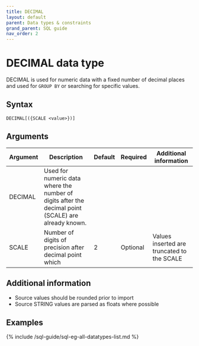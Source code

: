 ```yaml
---
title: DECIMAL
layout: default
parent: Data types & constraints
grand_parent: SQL guide
nav_order: 2
---
```


# DECIMAL data type

DECIMAL is used for numeric data with a fixed number of decimal places and used for `GROUP BY` or searching for specific values.

## Syntax

```
DECIMAL[({SCALE <value>})]
```

## Arguments

| Argument | Description | Default | Required | Additional information |
|---|---|---|---|---|
| DECIMAL | Used for numeric data where the number of digits after the decimal point (SCALE) are already known. |  |  |
| SCALE | Number of digits of precision after decimal point which  | 2 | Optional | Values inserted are truncated to the SCALE |

## Additional information

* Source values should be rounded prior to import
* Source STRING values are parsed as floats where possible

## Examples

{% include /sql-guide/sql-eg-all-datatypes-list.md %}
